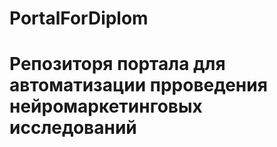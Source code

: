 # PortalForDiplom
# Репозиторя портала для автоматизации прроведения нейромаркетинговых исследований
